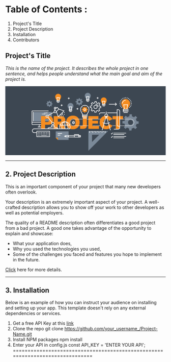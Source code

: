 
# Table of Contents :
1. Project's Title
2. Project Description
3. Installation
4. Contributors

##  Project's Title
_This is the name of the project. It describes the whole project in one sentence, and helps 
people understand what the main goal and aim of the project is._

![alt text for screen readers](/Picture.png)

---

## 2. Project Description

This is an important component of your project that many new developers often overlook.

Your description is an extremely important aspect of your project. A well-crafted description allows you to show off your work to other developers as well as potential employers.

The quality of a README description often differentiates a good project from a bad project. A good one takes advantage of the opportunity to explain and showcase:

- What your application does,
- Why you used the technologies you used,
- Some of the challenges you faced and features you hope to implement in the future.

[Click]() here for more details.

---

## 3. Installation
Below is an example of how you can instruct your audience on installing and setting up your app. This template doesn't rely on any external dependencies or services.

1. Get a free API Key at this [link]()
2. Clone the repo
git clone https://github.com/your_username_/Project-Name.git
3. Install NPM packages
npm install
4. Enter your API in config.js
const API_KEY = 'ENTER YOUR API';
==============================================================================


